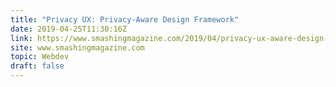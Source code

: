 ```yaml
---
title: "Privacy UX: Privacy-Aware Design Framework"
date: 2019-04-25T11:30:16Z
link: https://www.smashingmagazine.com/2019/04/privacy-ux-aware-design-framework/
site: www.smashingmagazine.com
topic: Webdev
draft: false
---
```

